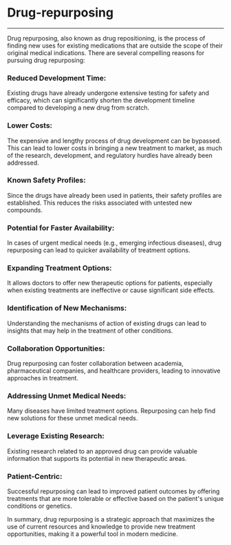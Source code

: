 # Drug-repurposing
----

Drug repurposing, also known as drug repositioning, is the process of finding new uses for existing medications that are outside the scope of their original medical indications. There are several compelling reasons for pursuing drug repurposing:

### Reduced Development Time: 
Existing drugs have already undergone extensive testing for safety and efficacy, which can significantly shorten the development timeline compared to developing a new drug from scratch.

### Lower Costs:
The expensive and lengthy process of drug development can be bypassed. This can lead to lower costs in bringing a new treatment to market, as much of the research, development, and regulatory hurdles have already been addressed.

### Known Safety Profiles:  
Since the drugs have already been used in patients, their safety profiles are established. This reduces the risks associated with untested new compounds.

### Potential for Faster Availability:
In cases of urgent medical needs (e.g., emerging infectious diseases), drug repurposing can lead to quicker availability of treatment options.

### Expanding Treatment Options:
It allows doctors to offer new therapeutic options for patients, especially when existing treatments are ineffective or cause significant side effects.

### Identification of New Mechanisms:
Understanding the mechanisms of action of existing drugs can lead to insights that may help in the treatment of other conditions.

### Collaboration Opportunities: 
Drug repurposing can foster collaboration between academia, pharmaceutical companies, and healthcare providers, leading to innovative approaches in treatment.

### Addressing Unmet Medical Needs:
Many diseases have limited treatment options. Repurposing can help find new solutions for these unmet medical needs.

### Leverage Existing Research:
Existing research related to an approved drug can provide valuable information that supports its potential in new therapeutic areas.

### Patient-Centric: 
Successful repurposing can lead to improved patient outcomes by offering treatments that are more tolerable or effective based on the patient's unique conditions or genetics.


 In summary, drug repurposing is a strategic approach that maximizes the use of current resources and knowledge to provide new treatment opportunities, making it a powerful tool in modern medicine.
